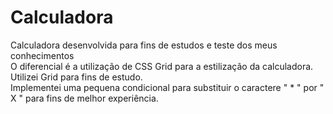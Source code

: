 # Calculadora
Calculadora desenvolvida para fins de estudos e teste dos meus conhecimentos  
O diferencial é a utilização de CSS Grid para a estilização da calculadora. Utilizei Grid para fins de estudo.  
Implementei uma pequena condicional para substituir o caractere " * " por " X " para fins de melhor experiência.
